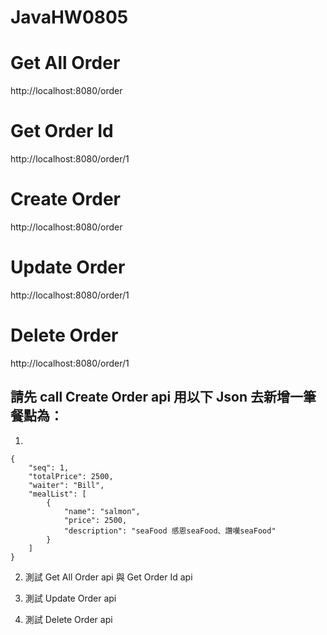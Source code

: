 # JavaHW0805

# Get All Order
http://localhost:8080/order

# Get Order Id
http://localhost:8080/order/1

# Create Order
http://localhost:8080/order

# Update Order
http://localhost:8080/order/1

# Delete Order
http://localhost:8080/order/1

## 請先 call Create Order api 用以下 Json 去新增一筆餐點為：
1. 
```=json
{
    "seq": 1,
    "totalPrice": 2500,
    "waiter": "Bill",
    "mealList": [
        {
            "name": "salmon",
            "price": 2500,
            "description": "seaFood 感恩seaFood、讚嘆seaFood"
        }
    ]
}
```

2. 測試 Get All Order api 與 Get Order Id api

3. 測試 Update Order api

4. 測試 Delete Order api
